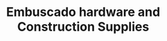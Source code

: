 ---
title: "Embuscado hardware and Construction Supplies"
url: /nueva-ecija/embuscado-hardware-and-construction-supplies/
shop: hardware
---